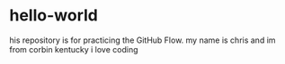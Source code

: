 # hello-world
his repository is for practicing the GitHub Flow.
my name is chris and im from corbin kentucky
i love coding
